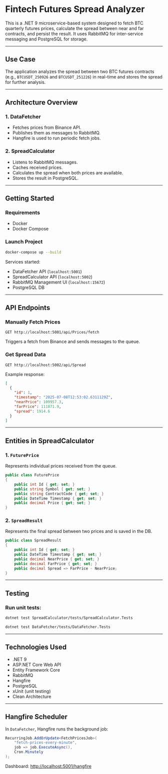 
# Fintech Futures Spread Analyzer

This is a .NET 9 microservice-based system designed to fetch BTC quarterly futures prices, calculate the spread between near and far contracts, and persist the result. It uses RabbitMQ for inter-service messaging and PostgreSQL for storage.

---

##  Use Case

The application analyzes the spread between two BTC futures contracts (e.g., `BTCUSDT_250926` and `BTCUSDT_251226`) in real-time and stores the spread for further analysis.

---

##  Architecture Overview

### 1. **DataFetcher**

* Fetches prices from Binance API.
* Publishes them as messages to RabbitMQ.
* Hangfire is used to run periodic fetch jobs.

### 2. **SpreadCalculator**

* Listens to RabbitMQ messages.
* Caches received prices.
* Calculates the spread when both prices are available.
* Stores the result in PostgreSQL.

---

##  Getting Started

### Requirements

* Docker
* Docker Compose

### Launch Project

```bash
docker-compose up --build
```

Services started:

* DataFetcher API (`localhost:5001`)
* SpreadCalculator API (`localhost:5002`)
* RabbitMQ Management UI (`localhost:15672`)
* PostgreSQL DB

---

##  API Endpoints

###  Manually Fetch Prices

```
GET http://localhost:5001/api/Prices/fetch
```

Triggers a fetch from Binance and sends messages to the queue.

###  Get Spread Data

```
GET http://localhost:5002/api/Spread
```

Example response:

```json
[
  {
    "id": 1,
    "timestamp": "2025-07-08T12:53:02.6311129Z",
    "nearPrice": 109957.3,
    "farPrice": 111871.9,
    "spread": 1914.6
  }
]
```

---

##  Entities in SpreadCalculator

### 1. `FuturePrice`

Represents individual prices received from the queue.

```csharp
public class FuturePrice
{
    public int Id { get; set; }
    public string Symbol { get; set; }
    public string ContractCode { get; set; }
    public DateTime Timestamp { get; set; }
    public decimal Price { get; set; }
}
```


### 2. `SpreadResult`

Represents the final spread between two prices and is saved in the DB.

```csharp
public class SpreadResult
{
    public int Id { get; set; }
    public DateTime Timestamp { get; set; }
    public decimal NearPrice { get; set; }
    public decimal FarPrice { get; set; }
    public decimal Spread => FarPrice - NearPrice;
}
```

---


##  Testing

### Run unit tests:

```bash
dotnet test SpreadCalculator/tests/SpreadCalculator.Tests

dotnet test DataFetcher/tests/DataFetcher.Tests
```

---

##  Technologies Used

* .NET 9
* ASP.NET Core Web API
* Entity Framework Core
* RabbitMQ
* Hangfire
* PostgreSQL
* xUnit (unit testing)
* Clean Architecture

---

##  Hangfire Scheduler

In `DataFetcher`, Hangfire runs the background job:

```csharp
RecurringJob.AddOrUpdate<FetchPricesJob>(
    "fetch-prices-every-minute",
    job => job.ExecuteAsync(),
    Cron.Minutely
);
```

Dashboard: [http://localhost:5001/hangfire](http://localhost:5001/hangfire)
